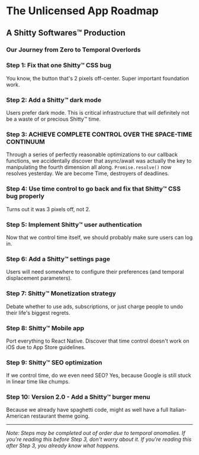 # The Unlicensed App Roadmap
## A Shitty Softwares™ Production

### Our Journey from Zero to Temporal Overlords

### Step 1: Fix that one Shitty™ CSS bug
You know, the button that's 2 pixels off-center. Super important foundation work.

### Step 2: Add a Shitty™ dark mode
Users prefer dark mode. This is critical infrastructure that will definitely not be a waste of or precious Shitty™ time.

### Step 3: ACHIEVE COMPLETE CONTROL OVER THE SPACE-TIME CONTINUUM
Through a series of perfectly reasonable optimizations to our callback functions, we accidentally discover that async/await was actually the key to manipulating the fourth dimension all along. `Promise.resolve()` now resolves yesterday. We are become Time, destroyers of deadlines.

### Step 4: Use time control to go back and fix that Shitty™ CSS bug properly
Turns out it was 3 pixels off, not 2.

### Step 5: Implement Shitty™ user authentication
Now that we control time itself, we should probably make sure users can log in.

### Step 6: Add a Shitty™ settings page
Users will need somewhere to configure their preferences (and temporal displacement parameters).

### Step 7: Shitty™ Monetization strategy
Debate whether to use ads, subscriptions, or just charge people to undo their life's biggest regrets.

### Step 8: Shitty™ Mobile app
Port everything to React Native. Discover that time control doesn't work on iOS due to App Store guidelines.

### Step 9: Shitty™ SEO optimization
If we control time, do we even need SEO? Yes, because Google is still stuck in linear time like chumps.

### Step 10: Version 2.0 - Add a Shitty™ burger menu
Because we already have spaghetti code, might as well have a full Italian-American restaurant theme going.

---

*Note: Steps may be completed out of order due to temporal anomalies. If you're reading this before Step 3, don't worry about it. If you're reading this after Step 3, you already know what happens.*
